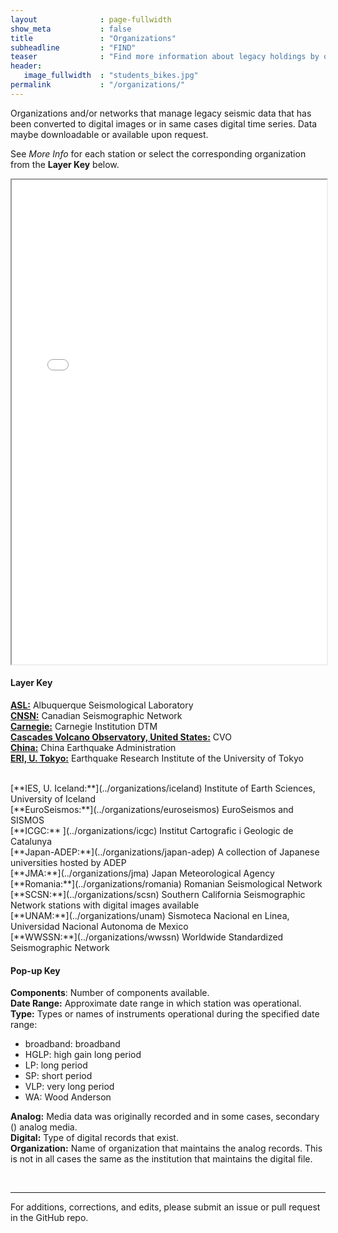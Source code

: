 ```yaml
---
layout              : page-fullwidth
show_meta           : false
title               : "Organizations"
subheadline         : "FIND"
teaser              : "Find more information about legacy holdings by organization or network."
header:
   image_fullwidth  : "students_bikes.jpg"
permalink           : "/organizations/"
---
```

Organizations and/or networks that manage legacy seismic data that has been converted to digital images or in same cases digital time series.
Data maybe downloadable or available upon request.

See *More Info* for each station or select the corresponding organization from the **Layer Key** below.


<!--- <iframe src="../stations/time_map.html" width="1000px" height="666px"></iframe> --->

<iframe src="../stations/organizations.html" width="100%" height="775px"></iframe>

#### Layer Key
[**ASL:**](../organizations/asl) Albuquerque Seismological Laboratory
<br>
[**CNSN:**](../organizations/canada) Canadian Seismographic Network
<br>
[**Carnegie:**](../organizations/carnegie) Carnegie Institution DTM
<br>
[**Cascades Volcano Observatory, United States:**](../organizations/cvo) CVO
<br>
[**China:**](../organizations/china) China Earthquake Administration
<br>
[**ERI, U. Tokyo:**](../organizations/eri) Earthquake Research Institute of the University of Tokyo
<!--- **GNS:** GNS New Zealand --->
<br>
[**IES, U. Iceland:**](../organizations/iceland) Institute of Earth Sciences, University of Iceland
<br>
[**EuroSeismos:**](../organizations/euroseismos) EuroSeismos and SISMOS
<br>
[**ICGC:** ](../organizations/icgc) Institut Cartografic i Geologic de Catalunya
<br>
[**Japan-ADEP:**](../organizations/japan-adep) A collection of Japanese universities hosted by ADEP
<br>
[**JMA:**](../organizations/jma) Japan Meteorological Agency
<br>
[**Romania:**](../organizations/romania) Romanian Seismological Network
<br>
[**SCSN:**](../organizations/scsn) Southern California Seismographic Network stations with digital images available
<br>
[**UNAM:**](../organizations/unam) Sismoteca Nacional en Linea, Universidad Nacional Autonoma de Mexico
<br>
[**WWSSN:**](../organizations/wwssn) Worldwide Standardized Seismographic Network


#### Pop-up Key

**Components**: Number of components available.
<br>
**Date Range:** Approximate date range in which station was operational.
<br>
**Type:** Types or names of instruments operational during the specified date range:
  * broadband: broadband
  * HGLP: high gain long period
  * LP: long period
  * SP: short period
  * VLP: very long period
  * WA: Wood Anderson


**Analog:**  Media data was originally recorded and in some cases, secondary () analog media.
<br>
**Digital:** Type of digital records that exist.
<br>
**Organization:** Name of organization that maintains the analog records. This is not in all cases the same as the institution that maintains the digital file.



<br>

---

For additions, corrections, and edits, please submit an issue or pull request in the GitHub repo.
